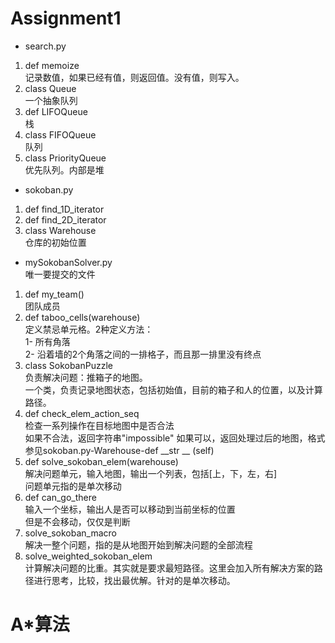 # Assignment1 

+ search.py  
1. def memoize  
记录数值，如果已经有值，则返回值。没有值，则写入。
2. class Queue  
一个抽象队列
3. def LIFOQueue  
栈
4. class FIFOQueue  
队列
5. class PriorityQueue  
优先队列。内部是堆
+ sokoban.py
1. def find_1D_iterator
2. def find_2D_iterator
3. class Warehouse  
仓库的初始位置
+ mySokobanSolver.py  
唯一要提交的文件
1. def my_team()  
团队成员
2. def taboo_cells(warehouse)  
定义禁忌单元格。2种定义方法：  
1- 所有角落  
2- 沿着墙的2个角落之间的一排格子，而且那一排里没有终点
3. class SokobanPuzzle  
负责解决问题：推箱子的地图。  
一个类，负责记录地图状态，包括初始值，目前的箱子和人的位置，以及计算路径。
4. def check_elem_action_seq  
检查一系列操作在目标地图中是否合法  
如果不合法，返回字符串"impossible"
如果可以，返回处理过后的地图，格式参见sokoban.py-Warehouse-def __str __ (self)
5. def solve_sokoban_elem(warehouse)  
解决问题单元，输入地图，输出一个列表，包括[上，下，左，右]  
问题单元指的是单次移动
6. def can_go_there  
输入一个坐标，输出人是否可以移动到当前坐标的位置  
但是不会移动，仅仅是判断  
7. solve_sokoban_macro  
解决一整个问题，指的是从地图开始到解决问题的全部流程
8. solve_weighted_sokoban_elem   
计算解决问题的比重。其实就是要求最短路径。这里会加入所有解决方案的路径进行思考，比较，找出最优解。针对的是单次移动。

# A*算法